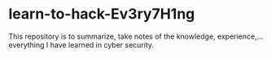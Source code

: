 # learn-to-hack-Ev3ry7H1ng

This repository is to summarize, take notes of the knowledge, experience,... everything I have learned in cyber security.